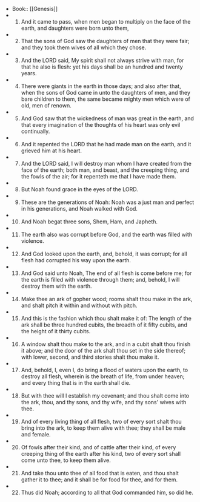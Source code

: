 - Book:: [[Genesis]]
- 1. And it came to pass, when men began to multiply on the face of the earth, and daughters were born unto them,
- 2. That the sons of God saw the daughters of men that they were fair; and they took them wives of all which they chose.
- 3. And the LORD said, My spirit shall not always strive with man, for that he also is flesh: yet his days shall be an hundred and twenty years.
- 4. There were giants in the earth in those days; and also after that, when the sons of God came in unto the daughters of men, and they bare children to them, the same became mighty men which were of old, men of renown.
- 5. And God saw that the wickedness of man was great in the earth, and that every imagination of the thoughts of his heart was only evil continually.
- 6. And it repented the LORD that he had made man on the earth, and it grieved him at his heart.
- 7. And the LORD said, I will destroy man whom I have created from the face of the earth; both man, and beast, and the creeping thing, and the fowls of the air; for it repenteth me that I have made them.
- 8. But Noah found grace in the eyes of the LORD.
- 9. These are the generations of Noah: Noah was a just man and perfect in his generations, and Noah walked with God.
- 10. And Noah begat three sons, Shem, Ham, and Japheth.
- 11. The earth also was corrupt before God, and the earth was filled with violence.
- 12. And God looked upon the earth, and, behold, it was corrupt; for all flesh had corrupted his way upon the earth.
- 13. And God said unto Noah, The end of all flesh is come before me; for the earth is filled with violence through them; and, behold, I will destroy them with the earth.
- 14. Make thee an ark of gopher wood; rooms shalt thou make in the ark, and shalt pitch it within and without with pitch.
- 15. And this is the fashion which thou shalt make it of: The length of the ark shall be three hundred cubits, the breadth of it fifty cubits, and the height of it thirty cubits.
- 16. A window shalt thou make to the ark, and in a cubit shalt thou finish it above; and the door of the ark shalt thou set in the side thereof; with lower, second, and third stories shalt thou make it.
- 17. And, behold, I, even I, do bring a flood of waters upon the earth, to destroy all flesh, wherein is the breath of life, from under heaven; and every thing that is in the earth shall die.
- 18. But with thee will I establish my covenant; and thou shalt come into the ark, thou, and thy sons, and thy wife, and thy sons' wives with thee.
- 19. And of every living thing of all flesh, two of every sort shalt thou bring into the ark, to keep them alive with thee; they shall be male and female.
- 20. Of fowls after their kind, and of cattle after their kind, of every creeping thing of the earth after his kind, two of every sort shall come unto thee, to keep them alive.
- 21. And take thou unto thee of all food that is eaten, and thou shalt gather it to thee; and it shall be for food for thee, and for them.
- 22. Thus did Noah; according to all that God commanded him, so did he.
